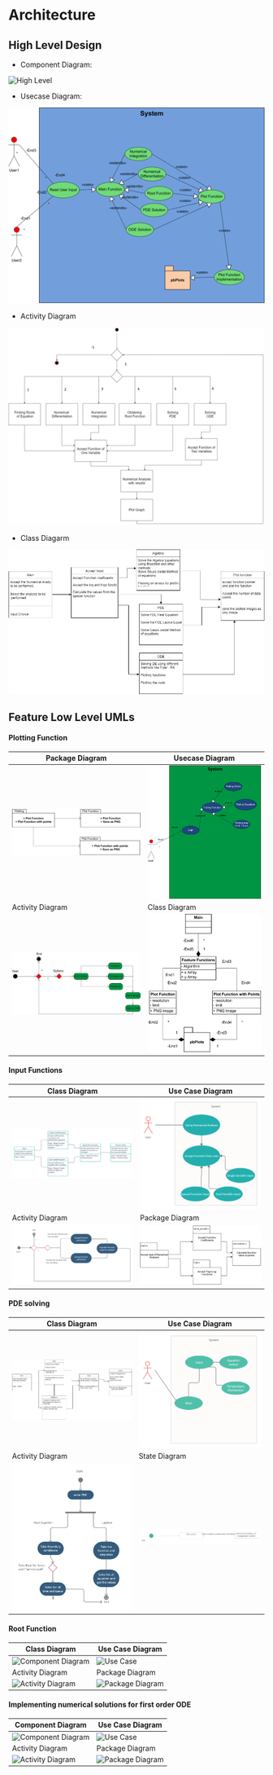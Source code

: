# Architecture

## High Level Design
* Component Diagram:

![High Level](https://github.com/GENESIS2021Q1/sdlc-team-4/blob/main/2_Architecture/Images/High_level.png)

*   Usecase Diagram:
<img src="/2_Architecture/Images/High_Level_Use_Case.png">



*   Activity Diagram
<img src="/2_Architecture/Images/Activity_Overall.jpg">

*   Class Diagarm
<img src="/2_Architecture/Images/High_level_class_diag.png">

## Feature Low Level UMLs

#### Plotting Function
| Package Diagram | Usecase Diagram |
|---|---|
| <img src="/2_Architecture/Images/Package_Diag.png"> | <img src="/2_Architecture/Images/Usecase_Diag.png"> |
| Activity Diagram | Class Diagram |
| <img src="/2_Architecture/Images/State_Diag.png"> | <img src="/2_Architecture/Images/Class_Diag.png"> |  

#### Input Functions

| Class Diagram                                       | Use Case Diagram                                    |
|-----------------------------------------------------|-----------------------------------------------------|
| <img src="/2_Architecture/Images/Class_Input.png">  | <img src="/2_Architecture/Images/Use_Case_Input.png"> |
| Activity Diagram                                    | Package Diagram                                                 |
| <img src="/2_Architecture/Images/Activity_Input.jpg"> | <img src="/2_Architecture/Images/Package_Input.jpg">                                                 |

#### PDE solving 

| Class Diagram                                       | Use Case Diagram                                    |
|-----------------------------------------------------|-----------------------------------------------------|
| <img src="/2_Architecture/Images/PDE_class_diagram.png">  | <img src="/2_Architecture/Images/PDE_use Case.png"> |
| Activity Diagram                                    | State Diagram                                               |
| <img src="/2_Architecture/Images/PDE_activity.png">| <img src="/2_Architecture/Images/PDE_state_diagram.png">                                            |

#### Root Function 

| Class Diagram                                       | Use Case Diagram                                    |
|-----------------------------------------------------|-----------------------------------------------------|
| ![Component Diagram](https://github.com/GENESIS2021Q1/sdlc-team-4/blob/main/2_Architecture/Images/Component%20Diagram.png)  | ![Use Case](https://github.com/GENESIS2021Q1/sdlc-team-4/blob/main/2_Architecture/Images/High%20Level%20Diagram.png) |
| Activity Diagram                                    | Package Diagram                                                |
|![Activity Diagram](https://github.com/GENESIS2021Q1/sdlc-team-4/blob/main/2_Architecture/Images/Activity%20Diagram.png)| ![Package Diagram](https://github.com/GENESIS2021Q1/sdlc-team-4/blob/main/2_Architecture/Images/low%20level.png) |


#### Implementing numerical solutions for first order ODE

| Component Diagram                                       | Use Case Diagram                                    |
|-----------------------------------------------------|-----------------------------------------------------|
| ![Component Diagram](https://github.com/GENESIS2021Q1/sdlc-team-4/blob/main/2_Architecture/Images/componentDiaODE.png)  | ![Use Case](https://github.com/GENESIS2021Q1/sdlc-team-4/blob/main/2_Architecture/Images/useCaseODE.png) |
| Activity Diagram                                    | Package Diagram                                                |
|![Activity Diagram](https://github.com/GENESIS2021Q1/sdlc-team-4/blob/main/2_Architecture/Images/activityODE.png)| ![Package Diagram](https://github.com/GENESIS2021Q1/sdlc-team-4/blob/main/2_Architecture/Images/packagediaODE.png)  |



